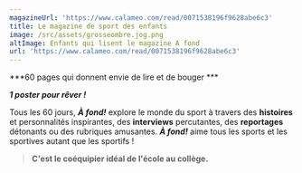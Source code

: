 ```yaml
---
magazineUrl: 'https://www.calameo.com/read/0071538196f9628abe6c3'
title: Le magazine de sport des enfants
image: /src/assets/grosseombre.jog.png
altImage: Enfants qui lisent le magazine A fond
url: 'https://www.calameo.com/read/0071538196f9628abe6c3'
---
```


***60 pages qui donnent envie de lire et de bouger ***

***1 poster pour rêver !***

Tous les 60 jours, ***À fond!*** explore le monde du sport à travers des **histoires** et personnalités inspirantes, des **interviews** percutantes, des **reportages** détonants ou des rubriques amusantes. ***À fond!*** aime tous les sports et les sportives autant que les sportifs !

> **C'est le coéquipier idéal de l'école au collège.**
